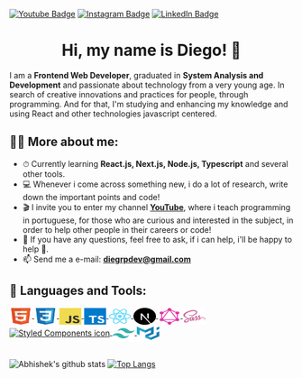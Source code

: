[![Youtube Badge](https://img.shields.io/badge/-YouTube-373737?style=flat&logo=youtube&logoColor=white)](https://www.youtube.com/) 
[![Instagram Badge](https://img.shields.io/badge/-Instagram-373737?style=flat&logo=instagram&logoColor=white)](https://www.instagram.com/) 
[![LinkedIn Badge](https://img.shields.io/badge/-LinkedIn-373737?style=flat&logo=linkedin&logoColor=white)](www.linkedin.com/in/diegrpdev/) 

<h1 align="center">Hi, my name is <b>Diego</b>! 🤙</h1>

I am a <b>Frontend Web Developer</b>, graduated in <b>System Analysis and Development</b> and
passionate about technology from a very young age. In search of creative innovations
and practices for people, through programming. And for that, I'm studying and
enhancing my knowledge and using React and other technologies javascript centered.

## 👨‍💻 More about me:

<!--
- 🔭 I’m currently working on: A procura...
-->
- ⏱ Currently learning <b>React.js, Next.js, Node.js, Typescript</b> and several other tools.
- 💻 Whenever i come across something new, i do a lot of research, write down the important points and code!
- 🎬 I invite you to enter my channel <b>[YouTube](https://www.youtube.com/)</b>, where i teach programming
in portuguese, for those who are curious and interested in the subject, in order to help
other people in their careers or code!
- 💬 If you have any questions, feel free to ask, if i can help, i'll be happy to help 🤝.
- 📫 Send me a e-mail: <b>diegrpdev@gmail.com</b>

## 🚀 Languages ​​and Tools:

<a href="https://developer.mozilla.org/en-US/docs/Web/HTML" target="_blank"> <img align="center" alt="HTML5 icon" height="30" width="40" src="https://github.com/devicons/devicon/blob/master/icons/html5/html5-original.svg"> </a>
<a href="https://developer.mozilla.org/en-US/docs/Web/CSS" target="_blank"> <img align="center" alt="CSS3 icon" height="30" width="40" src="https://github.com/devicons/devicon/blob/master/icons/css3/css3-original.svg"> </a>
<a href="https://developer.mozilla.org/en-US/docs/Web/JavaScript" target="_blank"> <img align="center" alt="Javascript icon" height="30" width="40" src="https://github.com/devicons/devicon/blob/master/icons/javascript/javascript-original.svg"> </a>
<a href="https://www.typescriptlang.org" target="_blank"> <img align="center" alt="Typescript icon" height="30" width="40" src="https://github.com/devicons/devicon/blob/master/icons/typescript/typescript-original.svg"> </a>
<a href="https://pt-br.reactjs.org" target="_blank"> <img align="center" alt="React icon" height="30" width="40" src="https://github.com/devicons/devicon/blob/master/icons/react/react-original.svg"> </a>
<a href="https://nextjs.org/" target="_blank"> <img align="center" alt="NextJS icon" height="30" width="40" src="https://github.com/devicons/devicon/blob/master/icons/nextjs/nextjs-original.svg"> </a>
<a href="https://graphql.org/" target="_blank"> <img align="center" alt="GRAPHQL icon" height="30" width="40" src="https://github.com/devicons/devicon/blob/master/icons/graphql/graphql-plain.svg"> </a> 
<a href="https://sass-lang.com/" target="_blank"> <img align="center" alt="SASS icon" height="30" width="40" src="https://github.com/devicons/devicon/blob/master/icons/sass/sass-original.svg"> </a>
<a href="https://styled-components.com/" target="_blank"> <img align="center" alt="Styled Components icon" height="30" width="40" src="https://styled-components.com/logo.png"> </a>
<a href="https://tailwindcss.com/" target="_blank"> <img align="center" alt="TailwindCSS icon" height="30" width="40" src="https://github.com/devicons/devicon/blob/master/icons/tailwindcss/tailwindcss-plain.svg"> </a>
<a href="https://mui.com/" target="_blank"> <img align="center" alt="MUI (Material UI) icon" height="30" width="40" src="https://github.com/devicons/devicon/blob/master/icons/materialui/materialui-original.svg"> </a>
<br/>
<br/>

![Abhishek's github stats](https://github-readme-stats.vercel.app/api?username=diegrp&show_icons=true&hide_border=true)
[![Top Langs](https://github-readme-stats.vercel.app/api/top-langs/?username=diegrp&layout=compact)](https://github.com/anuraghazra/github-readme-stats)
